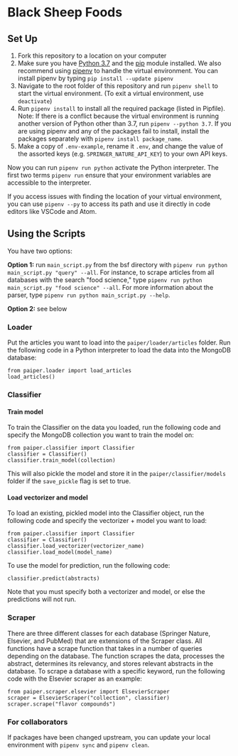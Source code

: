 # Black Sheep Foods

## Set Up
1. Fork this repository to a location on your computer
2. Make sure you have [Python 3.7](https://www.python.org/) and the [pip](https://pip.pypa.io/en/stable/) module installed. We also recommend using [pipenv](https://docs.pipenv.org/) to handle the virtual environment. You can install pipenv by typing `pip install --update pipenv`
3. Navigate to the root folder of this repository and run `pipenv shell` to start the virtual environment. (To exit a virtual environment, use `deactivate`)
4. Run `pipenv install` to install all the required package (listed in Pipfile). Note: If there is a conflict because the virtual environment is running another version of Python other than 3.7, run `pipenv --python 3.7`. If you are using pipenv and any of the packages fail to install, install the packages separately with `pipenv install package_name`.
5. Make a copy of `.env-example`, rename it `.env`, and change the value of the assorted keys (e.g. `SPRINGER_NATURE_API_KEY`) to your own API keys.

Now you can run `pipenv run python` activate the Python interpreter. The first two terms `pipenv run` ensure that your environment variables are accessible to the interpreter. 

If you access issues with finding the location of your virtual environment, you can use `pipenv --py` to access its path and use it directly in code editors like VSCode and Atom.


## Using the Scripts
You have two options: 

**Option 1:** run `main_script.py` from the bsf directory with `pipenv run python main_script.py "query" --all`. For instance, to scrape articles from all databases with the search "food science," type `pipenv run python main_script.py "food science" --all`. For more information about the parser, type `pipenv run python main_script.py --help`.

**Option 2:** see below

### Loader
Put the articles you want to load into the `paiper/loader/articles` folder. Run the following code in a Python interpreter to load the data into the MongoDB database:
```
from paiper.loader import load_articles
load_articles()
```

### Classifier
#### Train model
To train the Classifier on the data you loaded, run the following code and specify the MongoDB collection you want to train the model on:
```
from paiper.classifier import Classifier
classifier = Classifier()
classifier.train_model(collection)
```
This will also pickle the model and store it in the `paiper/classifier/models` folder if the `save_pickle` flag is set to true.

#### Load vectorizer and model
To load an existing, pickled model into the Classifier object, run the following code and specify the vectorizer + model you want to load:
```
from paiper.classifier import Classifier
classifier = Classifier()
classifier.load_vectorizer(vectorizer_name)
classifier.load_model(model_name)
```
To use the model for prediction, run the following code:
```
classifier.predict(abstracts)
```
Note that you must specify both a vectorizer and model, or else the predictions will not run.

### Scraper
There are three different classes for each database (Springer Nature, Elsevier, and PubMed) that are extensions of the Scraper class. All functions have a scrape function that takes in a number of queries depending on the database. The function scrapes the data, processes the abstract, determines its relevancy, and stores relevant abstracts in the database. To scrape a database with a specific keyword, run the following code with the Elsevier scraper as an example:
```
from paiper.scraper.elsevier import ElsevierScraper
scraper = ElsevierScraper("collection", classifier)
scraper.scrape("flavor compounds")
```

### For collaborators
If packages have been changed upstream, you can update your local environment with `pipenv sync` and `pipenv clean`.
